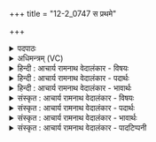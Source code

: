 +++
title = "12-2_0747 स प्रथमे"

+++
<details><summary>पदपाठः</summary>

सः। प्र꣣थमे꣢। व्यो꣡म꣢नि। वि। ओ꣣मनि। दे꣣वा꣡ना꣢म्। स꣡द꣢꣯ने। वृ꣢धः꣡। सु꣣पा꣢रः। सु꣣। पारः꣡। सु꣣श्र꣡व꣢स्तमः। सु꣣। श्र꣡व꣢꣯स्तमः। सम्। अ꣣प्सुजि꣣त्। अ꣣प्सु। जि꣢त्। ७४७।
</details>

<details><summary>अधिमन्त्रम् (VC)</summary>

- इन्द्रः
- नारदः काण्वः
- उष्णिक्
- ऋषभः
</details>

<details><summary>हिन्दी : आचार्य रामनाथ वेदालंकार - विषयः</summary>

आगे फिर उसी विषय का वर्णन है।
</details>

<details><summary>हिन्दी : आचार्य रामनाथ वेदालंकार - पदार्थः</summary>

पदार्थान्वयभाषाः -  (सः)वह विद्याप्रदाता आचार्य(प्रथमे)श्रेष्ठ(व्योमनि)आकाश के समान व्यापक ओंकारपदवाच्य ब्रह्म में स्थित हुआ(देवानां सदने)विद्वानों के सदन गुरुकुल में रहता हुआ(वृधः)छात्रों की उन्नति करानेवाला, (सुपारः)विद्या के समुद्र से पार करनेवाला, (सुश्रवस्तमः)अत्यन्त यशस्वी, (अप्सुजित्)व्याप्त विद्याओं में तथा शुभकर्मों में अन्यों को जीत लेनेवाला अर्थात् अन्यों की अपेक्षा अधिक पारंगत है। मैं(सम्)उसकी भली-भाँति स्तुति करता हूँ ॥२॥
</details>

<details><summary>हिन्दी : आचार्य रामनाथ वेदालंकार - भावार्थः</summary>

भावार्थभाषाः -  सुयोग्य,विद्या के सागर,कर्मयोगी आचार्य को पाकर विद्यार्थी भी वैसे ही बनते हैं ॥२॥
</details>

<details><summary>संस्कृत : आचार्य रामनाथ वेदालंकार - विषयः</summary>

अथ पुनस्तमेव विषयमाह।
</details>

<details><summary>संस्कृत : आचार्य रामनाथ वेदालंकार - पदार्थः</summary>

पदार्थान्वयभाषाः -  (सः)असौ विद्यादाता आचार्यः(प्रथमे)श्रेष्ठे(व्योमनि)व्योमवद् व्यापके ओङ्कारपदवाच्ये(ब्रह्मणि२)स्थितः(देवानां सदने)विदुषां गृहे,गुरुकुले इत्यर्थः,विद्यमानः(वृधः)छात्राणां वर्धयिता, (सुपारः)विद्यार्णवात् सम्यक् पारयिता, (सुश्रवस्तमः)यशस्वितमः।[शोभनं श्रवः यशो यस्य स सुश्रवाः,अतिशयेन सुश्रवाः सुश्रवस्तमः।] (अप्सुजित्)अप्सु व्याप्तासु विद्यासु३शुभकर्मसु च अन्यान् जयतीति तादृशः अस्ति,अहं तम्(सम्)सम्यक् स्तौमि ॥२॥
</details>

<details><summary>संस्कृत : आचार्य रामनाथ वेदालंकार - भावार्थः</summary>

भावार्थभाषाः -  सुयोग्यं विद्यार्णवं कर्मयोगिनमाचार्यं प्राप्य विद्यार्थिनोऽपि तादृशा एव जायन्ते ॥२॥
</details>

<details><summary>संस्कृत : आचार्य रामनाथ वेदालंकार - पादटिप्पनी</summary>

टिप्पणी:   १. ऋ० ८।१३।२। २. तुलनीयः ऋ॒चो अ॒क्षरे॑ पर॒मे व्यो॑म॒न् ऋ० १।१६४।३९। ३. अप्सु विद्याव्यापकेषु वेदादिषु—इति ऋ० १।११७।४ भाष्ये द०।
</details>